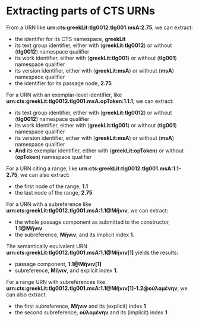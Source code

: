 # Extracting parts of CTS URNs #




From a URN like <strong concordion:set="#point">urn:cts:greekLit:tlg0012.tlg001.msA:2.75</strong>, we can extract:

- the identifer for its CTS namespace, <strong concordion:assertEquals="ctsNs(#point)">greekLit</strong>
- its text group identifier, either with (<strong concordion:assertEquals="tgQualified(#point)">greekLit:tlg0012</strong>) or without (<strong concordion:assertEquals="tgBare(#point)">tlg0012</strong>) namespace qualifier
- its work identifier, either with (<strong concordion:assertEquals="wkQualified(#point)">greekLit:tlg001</strong>) or without (<strong concordion:assertEquals="wkBare(#point)">tlg001</strong>) namespace qualifier
- its version identifier, either with (<strong concordion:assertEquals="versQualified(#point)">greekLit:msA</strong>) or without (<strong concordion:assertEquals="versBare(#point)">msA</strong>) namespace qualifier
- the identifier for its passage node, <strong concordion:assertEquals="getPassage(#point)">2.75</strong>

For a URN with an exemplar-level identifier, like <strong concordion:set="#exemplarUrn">urn:cts:greekLit:tlg0012.tlg001.msA.opToken:1.1.1</strong>, we can extract:

- its text group identifier, either with (<strong concordion:assertEquals="tgQualified(#exemplarUrn)">greekLit:tlg0012</strong>) or without (<strong concordion:assertEquals="tgBare(#exemplarUrn)">tlg0012</strong>) namespace qualifier
- its work identifier, either with (<strong concordion:assertEquals="wkQualified(#exemplarUrn)">greekLit:tlg001</strong>) or without (<strong concordion:assertEquals="wkBare(#exemplarUrn)">tlg001</strong>) namespace qualifier
- its version identifier, either with (<strong concordion:assertEquals="versQualified(#exemplarUrn)">greekLit:msA</strong>) or without (<strong concordion:assertEquals="versBare(#exemplarUrn)">msA</strong>) namespace qualifier
- **And** its exemplar identifier, either with (<strong concordion:assertEquals="exempQualified(#exemplarUrn)">greekLit:opToken</strong>) or without (<strong concordion:assertEquals="exempBare(#exemplarUrn)">opToken</strong>) namespace qualifier


For a URN citing a range, like <strong concordion:set="#range">urn:cts:greekLit:tlg0012.tlg001.msA:1.1-2.75</strong>, we can also extract:

- the first node of the range, <strong concordion:assertEquals="getRangeBegin(#range)">1.1</strong>
-  the last node of the range, <strong concordion:assertEquals="getRangeEnd(#range)">2.75</strong>




For a URN with a subreference like <strong concordion:set="#sub">urn:cts:greekLit:tlg0012.tlg001.msA:1.1@Μῆνιν</strong>, we can extract:

- the whole passage component as submitted to the constructor, <strong concordion:assertEquals="psgComponent(#sub)">1.1@Μῆνιν</strong>
- the subreference, <strong concordion:assertEquals="subref(#sub)">Μῆνιν</strong>, and its implicit index <strong concordion:assertEquals="subrefidx(#sub)">1</strong>.

The semantically equivalent URN  <strong concordion:set="#subidx">urn:cts:greekLit:tlg0012.tlg001.msA:1.1@Μῆνιν[1]</strong> yields the results:


- passage component, <strong concordion:assertEquals="psgComponent(#subidx)">1.1@Μῆνιν[1]</strong>
- subreference, <strong concordion:assertEquals="subref(#subidx)">Μῆνιν</strong>, and explicit index <strong concordion:assertEquals="subrefidx(#subidx)">1</strong>.


For a range URN with subreferences like <strong concordion:set="#rangesub">urn:cts:greekLit:tlg0012.tlg001.msA:1.1@Μῆνιν[1]-1.2@οὐλομένην</strong>, we can also extract:

- the first subreference,  <strong concordion:assertEquals="subref1(#rangesub)">Μῆνιν</strong> and its (explicit) index <strong concordion:assertEquals="subrefidx1(#rangesub)">1</strong>
-  the second subreference,  <strong concordion:assertEquals="subref2(#rangesub)">οὐλομένην</strong> and its (implicit) index <strong concordion:assertEquals="subrefidx2(#rangesub)">1</strong>

